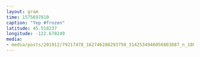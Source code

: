 ```yaml
---
layout: gram
time: 1575697810
caption: "Yep #frozen"
latitude: 45.518237
longitude: -122.678249
media:
- media/posts/201912/79217478_162746288293750_3142534946056803887_n_18012936784260692.jpg
---
```

